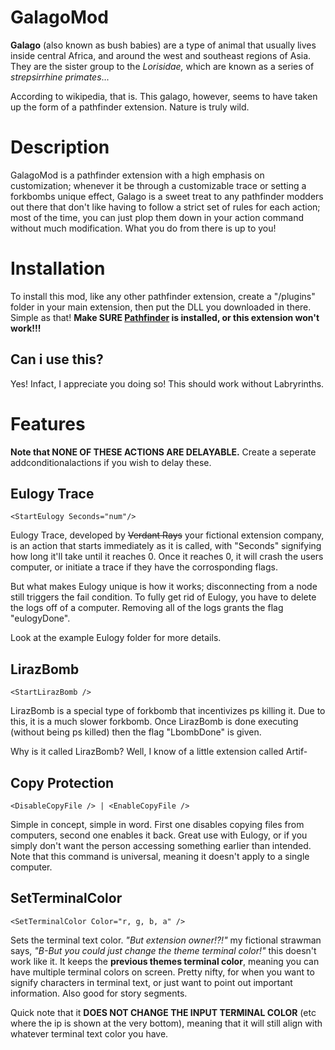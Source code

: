 # GalagoMod

**Galago** (also known as bush babies) are a type of animal that usually lives inside central Africa, and around the west and southeast regions of Asia. They are the sister group to the *Lorisidae,* which are known as a series of *strepsirrhine primates*... 

According to wikipedia, that is. This galago, however, seems to have taken up the form of a pathfinder extension. Nature is truly wild.


# Description
GalagoMod is a pathfinder extension with a high emphasis on customization; whenever it be through a customizable trace or setting a forkbombs unique effect, Galago is a sweet treat to any pathfinder modders out there that don't like having to follow a strict set of rules for each action; most of the time, you can just plop them down in your action command without much modification. What you do from there is up to you!


# Installation
To install this mod, like any other pathfinder extension, create a "/plugins" folder in your main extension, then put the DLL you downloaded in there. Simple as that! **Make SURE [Pathfinder](https://github.com/Arkhist/Hacknet-Pathfinder) is installed, or this extension won't work!!!**


## Can i use this?
Yes! Infact, I appreciate you doing so! This should work without Labryrinths.



# Features

**Note that NONE OF THESE ACTIONS ARE DELAYABLE.** Create a seperate addconditionalactions if you wish to delay these.

## Eulogy Trace

`<StartEulogy Seconds="num"/>`

Eulogy Trace, developed by ~~Verdant Rays~~ your fictional extension company, is an action that  starts immediately as it is called, with "Seconds" signifying how long it'll take until it reaches 0. Once it reaches 0, it will crash the users computer, or initiate a trace if they have the corrosponding flags.

But what makes Eulogy unique is how it works; disconnecting from a node still triggers the fail condition. To fully get rid of Eulogy, you have to delete the logs off of a computer. Removing all of the logs grants the flag "eulogyDone".

Look at the example Eulogy folder for more details.

## LirazBomb
`<StartLirazBomb />`

LirazBomb is a special type of forkbomb that incentivizes ps killing it. Due to this, it is a much slower forkbomb. Once LirazBomb is done executing (without being ps killed) then the flag "LbombDone" is given.

Why is it called LirazBomb? Well, I know of a little extension called Artif-

## Copy Protection
`<DisableCopyFile /> |
<EnableCopyFile />`

Simple in concept, simple in word. First one disables copying files from computers, second one enables it back. Great use with Eulogy, or if you simply don't want the person accessing something earlier than intended. Note that this command is universal, meaning it doesn't apply to a single computer.

## SetTerminalColor

`<SetTerminalColor Color="r, g, b, a" />`

Sets the terminal text color. *"But extension owner!?!"* my fictional strawman says, *"B-But you could just change the theme terminal color!"* this doesn't work like it. It keeps the **previous themes terminal color**, meaning you can have multiple terminal colors on screen. Pretty nifty, for when you want to signify characters in terminal text, or just want to point out important information. Also good for story segments.

Quick note that it **DOES NOT CHANGE THE INPUT TERMINAL COLOR** (etc where the ip is shown at the very bottom), meaning that it will still align with whatever terminal text color you have. 
